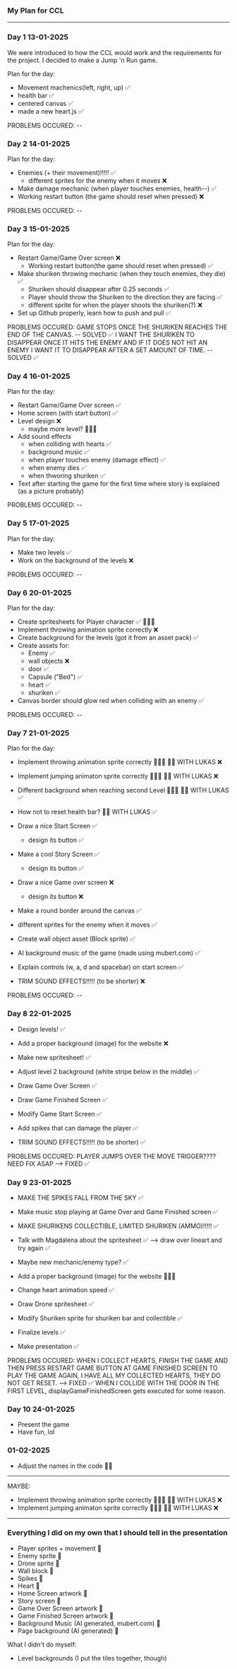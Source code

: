 ### My Plan for CCL

******************

### Day 1 13-01-2025

We were introduced to how the CCL would work and the requirements for the project. I decided to make a Jump 'n Run game.

Plan for the day: 
- Movement machenics(left, right, up) ✅
- health bar ✅
- centered canvas ✅
- made a new heart.js ✅

PROBLEMS OCCURED: --

### Day 2 14-01-2025

Plan for the day:
- Enemies (+ their movement)!!!!! ✅
    - different sprites for the enemy when it moves ❌
- Make damage mechanic (when player touches enemies, health--) ✅
- Working restart button (the game should reset when pressed) ❌

PROBLEMS OCCURED: --


### Day 3 15-01-2025

Plan for the day:
- Restart Game/Game Over screen ❌
    - Working restart button(the game should reset when pressed) ✅
- Make shuriken throwing mechanic (when they touch enemies, they die) ✅
    - Shuriken should disappear after 0.25 seconds ✅
    - Player should throw the Shuriken to the direction they are facing ✅
    - different sprite for when the player shoots the shuriken(?) ❌
- Set up Github properly, learn how to push and pull ✅


PROBLEMS OCCURED: GAME STOPS ONCE THE SHURIKEN REACHES THE END OF THE CANVAS. -- SOLVED ✅
I WANT THE SHURIKEN TO DISAPPEAR ONCE IT HITS THE ENEMY AND IF IT DOES NOT HIT AN ENEMY I WANT IT TO DISAPPEAR AFTER A SET AMOUNT OF TIME. -- SOLVED ✅

### Day 4 16-01-2025

Plan for the day: 
- Restart Game/Game Over screen ✅
- Home screen (with start button) ✅
- Level design ❌
    - maybe more level? 👨🏽‍🔧
- Add sound effects 
    - when colliding with hearts ✅
    - background music ✅
    - when player touches enemy (damage effect) ✅
    - when enemy dies ✅
    - when thworing shuriken ✅
- Text after starting the game for the first time where story is explained (as a picture probably)


PROBLEMS OCCURED: --

### Day 5 17-01-2025

Plan for the day:
- Make two levels ✅
- Work on the background of the levels ❌

PROBLEMS OCCURED: --


### Day 6 20-01-2025

Plan for the day:
- Create spritesheets for Player character ✅ 👨🏽‍🔧
- Implement throwing animation sprite correctly ❌
- Create background for the levels (got it from an asset pack) ✅
- Create assets for:
    - Enemy ✅
    - wall objects ❌
    - door ✅
    - Capsule ("Bed") ✅
    - heart ✅
    - shuriken ✅
- Canvas border should glow red when colliding with an enemy ✅

PROBLEMS OCCURED: --
     
### Day 7 21-01-2025

Plan for the day:
- Implement throwing animation sprite correctly 👨🏽‍🔧 🚨🚨 WITH LUKAS ❌
- Implement jumping animaton sprite correctly 👨🏽‍🔧 🚨🚨 WITH LUKAS ❌
- Different background when reaching second Level 👨🏽‍🔧 🚨🚨 WITH LUKAS ✅
- How not to reset health bar? 🚨🚨 WITH LUKAS ✅

- Draw a nice Start Screen ✅
    - design its button ✅
- Make a cool Story Screen ✅
    - design its button ✅
- Draw a nice Game over screen ❌
    - design its button ❌
- Make a round border around the canvas ✅
- different sprites for the enemy when it moves ✅
- Create wall object asset (Block sprite) ✅


- AI background music of the game (made using mubert.com) ✅
- Explain controls (w, a, d and spacebar) on start screen ✅
- TRIM SOUND EFFECTS!!!!! (to be shorter) ❌



PROBLEMS OCCURED: --


### Day 8 22-01-2025
- Design levels! ✅

- Add a proper background (image) for the website ❌
- Make new spritesheet! ✅
- Adjust level 2 background (white stripe below in the middle) ✅
- Draw Game Over Screen ✅
- Draw Game Finished Screen  ✅
- Modify Game Start Screen ✅

- Add spikes that can damage the player ✅

- TRIM SOUND EFFECTS!!!!! (to be shorter) ✅



PROBLEMS OCCURED: PLAYER JUMPS OVER THE MOVE TRIGGER???? NEED FIX ASAP --> FIXED ✅



### Day 9 23-01-2025 

- MAKE THE SPIKES FALL FROM THE SKY ✅
- Make music stop playing at Game Over and Game Finished screen ✅
- MAKE SHURIKENS COLLECTIBLE, LIMITED SHURIKEN (AMMO)!!!!! ✅

- Talk with Magdalena about the spritesheet  ✅ --> draw over lineart and try again ✅
- Maybe new mechanic/enemy type? ✅

- Add a proper background (image) for the website 👨🏽‍🔧
- Change heart animation speed ✅
- Draw Drone spritesheet ✅
- Modify Shuriken sprite for shuriken bar and collectible ✅
- Finalize levels ✅
- Make presentation ✅

PROBLEMS OCCURED: WHEN I COLLECT HEARTS, FINISH THE GAME AND THEN PRESS RESTART GAME BUTTON AT GAME FINISHED SCREEN TO PLAY THE GAME AGAIN, I HAVE ALL MY COLLECTED HEARTS, THEY DO NOT GET RESET. --> FIXED ✅
WHEN I COLLIDE WITH THE DOOR IN THE FIRST LEVEL, displayGameFinishedScreen gets executed for some reason.


### Day 10 24-01-2025
- Present the game
- Have fun, lol


### 01-02-2025
- Adjust the names in the code 🚨🚨



---
MAYBE: 
- Implement throwing animation sprite correctly 👨🏽‍🔧 🚨🚨 WITH LUKAS ❌
- Implement jumping animaton sprite correctly 👨🏽‍🔧 🚨🚨 WITH LUKAS ❌

------




### Everything I did on my own that I should tell in the presentation
- Player sprites + movement 🤗
- Enemy sprite 🤗
- Drone sprite 🤗
- Wall block 🤗
- Spikes 🤗 
- Heart 🤗
- Home Screen artwork 🤗
- Story screen 🤗
- Game Over Screen artwork 🤗
- Game Finished Screen artwork 🤗
- Background Music (AI generated, mubert.com) 🤗
- Page background (AI generated) 🤗

What I didn't do myself:
- Level backgrounds (I put the tiles together, though)






